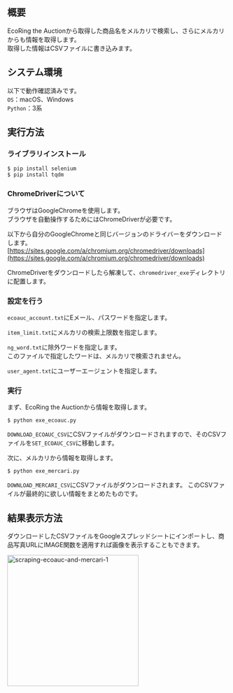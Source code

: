 ## 概要
EcoRing the Auctionから取得した商品名をメルカリで検索し、さらにメルカリからも情報を取得します。  
取得した情報はCSVファイルに書き込みます。



## システム環境
以下で動作確認済みです。  
`OS`：macOS、Windows  
`Python`：3系



## 実行方法
### ライブラリインストール
```
$ pip install selenium
$ pip install tqdm
```


### ChromeDriverについて
ブラウザはGoogleChromeを使用します。  
ブラウザを自動操作するためにはChromeDriverが必要です。

以下から自分のGoogleChromeと同じバージョンのドライバーをダウンロードします。  
[https://sites.google.com/a/chromium.org/chromedriver/downloads](https://sites.google.com/a/chromium.org/chromedriver/downloads)

ChromeDriverをダウンロードしたら解凍して、`chromedriver_exe`ディレクトリに配置します。


### 設定を行う
`ecoauc_account.txt`にEメール、パスワードを指定します。

`item_limit.txt`にメルカリの検索上限数を指定します。

`ng_word.txt`に除外ワードを指定します。  
このファイルで指定したワードは、メルカリで検索されません。

`user_agent.txt`にユーザーエージェントを指定します。


### 実行
まず、EcoRing the Auctionから情報を取得します。
```
$ python exe_ecoauc.py
```

`DOWNLOAD_ECOAUC_CSV`にCSVファイルがダウンロードされますので、そのCSVファイルを`SET_ECOAUC_CSV`に移動します。

次に、メルカリから情報を取得します。
```
$ python exe_mercari.py
```

`DOWNLOAD_MERCARI_CSV`にCSVファイルがダウンロードされます。
このCSVファイルが最終的に欲しい情報をまとめたものです。



## 結果表示方法
ダウンロードしたCSVファイルをGoogleスプレッドシートにインポートし、商品写真URLにIMAGE関数を適用すれば画像を表示することもできます。

<img width="300" alt="scraping-ecoauc-and-mercari-1" src="https://user-images.githubusercontent.com/62325937/128611377-219f6c8f-d70d-4342-bef0-211224f2adfd.jpg">
